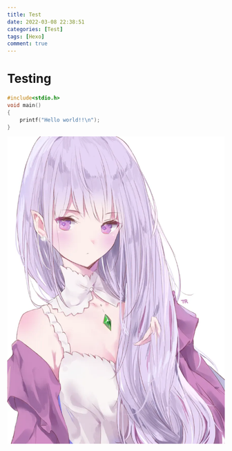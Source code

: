 ```yaml
---
title: Test
date: 2022-03-08 22:38:51
categories: [Test]
tags: [Hexo] 
comment: true
---
```


# Testing

```c
#include<stdio.h>
void main()
{
    printf("Hello world!!\n");
}
```

![emt](test/emt.png)
